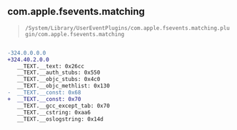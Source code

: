 ## com.apple.fsevents.matching

> `/System/Library/UserEventPlugins/com.apple.fsevents.matching.plugin/com.apple.fsevents.matching`

```diff

-324.0.0.0.0
+324.40.2.0.0
   __TEXT.__text: 0x26cc
   __TEXT.__auth_stubs: 0x550
   __TEXT.__objc_stubs: 0x4c0
   __TEXT.__objc_methlist: 0x130
-  __TEXT.__const: 0x68
+  __TEXT.__const: 0x70
   __TEXT.__gcc_except_tab: 0x70
   __TEXT.__cstring: 0xaa6
   __TEXT.__oslogstring: 0x14d

```
